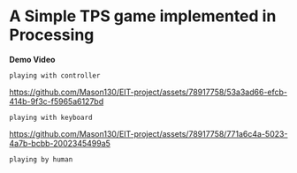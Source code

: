 # A Simple TPS game implemented in Processing
**Demo Video**

`playing with controller`

https://github.com/Mason130/EIT-project/assets/78917758/53a3ad66-efcb-414b-9f3c-f5965a6127bd

`playing with keyboard`

https://github.com/Mason130/EIT-project/assets/78917758/771a6c4a-5023-4a7b-bcbb-2002345499a5

`playing by human`


